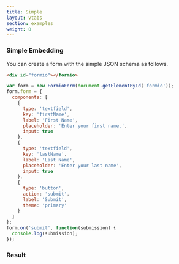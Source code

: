 ```yaml
---
title: Simple
layout: vtabs
section: examples
weight: 0
---
```

### Simple Embedding

You can create a form with the simple JSON schema as follows.

```html
<div id="formio"></formio>
```

```js
var form = new FormioForm(document.getElementById('formio'));
form.form = {
  components: [
    {
      type: 'textfield',
      key: 'firstName',
      label: 'First Name',
      placeholder: 'Enter your first name.',
      input: true
    },
    {
      type: 'textfield',
      key: 'lastName',
      label: 'Last Name',
      placeholder: 'Enter your last name',
      input: true
    },
    {
      type: 'button',
      action: 'submit',
      label: 'Submit',
      theme: 'primary'
    }
  ]
};
form.on('submit', function(submission) {
  console.log(submission);
});
```

<h3>Result</h3>
<div class="well">
<div id="formio"></div>
<script type="text/javascript">
var form = new FormioForm(document.getElementById('formio'));
form.form = {
  components: [
    {
      type: 'textfield',
      key: 'firstName',
      label: 'First Name',
      placeholder: 'Enter your first name.',
      input: true
    },
    {
      type: 'textfield',
      key: 'lastName',
      label: 'Last Name',
      placeholder: 'Enter your last name',
      input: true
    },
    {
      type: 'button',
      action: 'submit',
      label: 'Submit',
      theme: 'primary'
    }
  ]
};
form.on('submit', function(submission) {
  console.log(submission);
});
</script>
</div>
